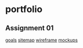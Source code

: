 # portfolio

## Assignment 01
[goals](https://docs.google.com/document/d/1lUpJW2fhjB9MHU8R4bTeSKgyKqhYvwezmM8tUfHi1M8/edit?usp=sharing)
[sitemap](https://www.gloomaps.com/tnXPjGwrdp)
[wireframe](https://drive.google.com/file/d/1w6QcOeQfWiWkjKRg1URHykboNd2mWEA2/view?usp=sharing)
[mockups](https://www.figma.com/design/MnGSgskpiuLkjrf3F5MWSx/portfolio?node-id=1-2&t=kp64xJ9wiPvksvQX-1)
